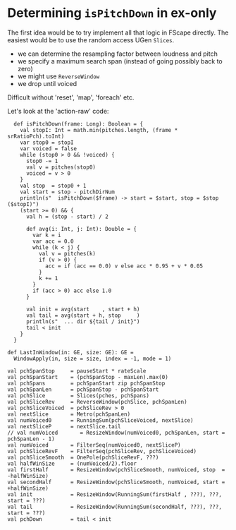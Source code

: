 # Determining `isPitchDown` in ex-only

The first idea would be to try implement all that logic in FScape directly.
The easiest would be to use the random access UGen `Slices`.

- we can determine the resampling factor between loudness and pitch
- we specify a maximum search span (instead of going possibly back to zero)
- we might use `ReverseWindow`
- we drop until voiced

Difficult without 'reset', 'map', 'foreach' etc.

Let's look at the 'action-raw' code:

```
  def isPitchDown(frame: Long): Boolean = {
    val stopI: Int = math.min(pitches.length, (frame * srRatioPch).toInt)
    var stop0 = stopI
    var voiced = false
    while (stop0 > 0 && !voiced) {
      stop0 -= 1
      val v = pitches(stop0)
      voiced = v > 0
    }
    val stop  = stop0 + 1
    val start = stop - pitchDirNum
    println(s"  isPitchDown($frame) -> start = $start, stop = $stop ($stopI)")
    (start >= 0) && {
      val h = (stop - start) / 2

      def avg(i: Int, j: Int): Double = {
        var k = i
        var acc = 0.0
        while (k < j) {
          val v = pitches(k)
          if (v > 0) {
            acc = if (acc == 0.0) v else acc * 0.95 + v * 0.05
          }
          k += 1
        }
        if (acc > 0) acc else 1.0
      }

      val init = avg(start    , start + h)
      val tail = avg(start + h, stop     )
      println(s"  ... dir ${tail / init}")
      tail < init
    }
  }
```

```
def LastInWindow(in: GE, size: GE): GE =
  WindowApply(in, size = size, index = -1, mode = 1)

val pchSpanStop     = pauseStart * rateScale
val pchSpanStart    = (pchSpanStop - maxLen).max(0)
val pchSpans        = pchSpanStart zip pchSpanStop
val pchSpanLen      = pchSpanStop - pchSpanStart
val pchSlice        = Slices(pches, pchSpans)
val pchSliceRev     = ReverseWindow(pchSlice, pchSpanLen)
val pchSliceVoiced  = pchSliceRev > 0
val nextSlice       = Metro(pchSpanLen)
val numVoiced0      = RunningSum(pchSliceVoiced, nextSlice)
val nextSliceP      = nextSlice.tail
// val numVoiced       = ResizeWindow(numVoiced0, pchSpanLen, start = pchSpanLen - 1)
val numVoiced       = FilterSeq(numVoiced0, nextSliceP)
val pchSliceRevF    = FilterSeq(pchSliceRev, pchSliceVoiced)
val pchSliceSmooth  = OnePole(pchSliceRevF, ???)
val halfWinSize     = (numVoiced/2).floor
val firstHalf       = ResizeWindow(pchSliceSmooth, numVoiced, stop  = -halfWinSize)
val secondHalf      = ResizeWindow(pchSliceSmooth, numVoiced, start = +halfWinSize)
val init            = ResizeWindow(RunningSum(firstHalf , ???), ???, start = ???)
val tail            = ResizeWindow(RunningSum(secondHalf, ???), ???, start = ???)
val pchDown         = tail < init

```
